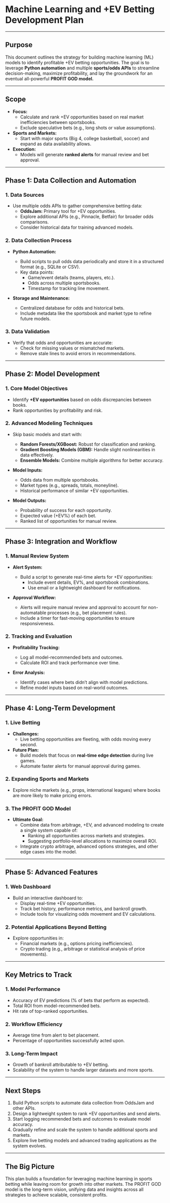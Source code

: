 # **Machine Learning and +EV Betting Development Plan**

---

## **Purpose**  
This document outlines the strategy for building machine learning (ML) models to identify profitable +EV betting opportunities. The goal is to leverage **Python automation** and multiple **sports/odds APIs** to streamline decision-making, maximize profitability, and lay the groundwork for an eventual all-powerful **PROFIT GOD model.**

---

## **Scope**  
- **Focus:**  
  - Calculate and rank +EV opportunities based on real market inefficiencies between sportsbooks.  
  - Exclude speculative bets (e.g., long shots or value assumptions).  
- **Sports and Markets:**  
  - Start with major sports (Big 4, college basketball, soccer) and expand as data availability allows.  
- **Execution:**  
  - Models will generate **ranked alerts** for manual review and bet approval.  

---

## **Phase 1: Data Collection and Automation**

### **1. Data Sources**  
- Use multiple odds APIs to gather comprehensive betting data:  
  - **OddsJam:** Primary tool for +EV opportunities.  
  - Explore additional APIs (e.g., Pinnacle, Betfair) for broader odds comparisons.  
  - Consider historical data for training advanced models.  

### **2. Data Collection Process**  
- **Python Automation:**  
  - Build scripts to pull odds data periodically and store it in a structured format (e.g., SQLite or CSV).  
  - Key data points:  
    - Game/event details (teams, players, etc.).  
    - Odds across multiple sportsbooks.  
    - Timestamp for tracking line movement.  

- **Storage and Maintenance:**  
  - Centralized database for odds and historical bets.  
  - Include metadata like the sportsbook and market type to refine future models.  

### **3. Data Validation**  
- Verify that odds and opportunities are accurate:  
  - Check for missing values or mismatched markets.  
  - Remove stale lines to avoid errors in recommendations.  

---

## **Phase 2: Model Development**

### **1. Core Model Objectives**  
- Identify **+EV opportunities** based on odds discrepancies between books.  
- Rank opportunities by profitability and risk.

### **2. Advanced Modeling Techniques**  
- Skip basic models and start with:  
  - **Random Forests/XGBoost:** Robust for classification and ranking.  
  - **Gradient Boosting Models (GBM):** Handle slight nonlinearities in data effectively.  
  - **Ensemble Models:** Combine multiple algorithms for better accuracy.  

- **Model Inputs:**  
  - Odds data from multiple sportsbooks.  
  - Market types (e.g., spreads, totals, moneyline).  
  - Historical performance of similar +EV opportunities.  

- **Model Outputs:**  
  - Probability of success for each opportunity.  
  - Expected value (+EV%) of each bet.  
  - Ranked list of opportunities for manual review.

---

## **Phase 3: Integration and Workflow**

### **1. Manual Review System**  
- **Alert System:**  
  - Build a script to generate real-time alerts for +EV opportunities:  
    - Include event details, EV%, and sportsbook combinations.  
    - Use email or a lightweight dashboard for notifications.  

- **Approval Workflow:**  
  - Alerts will require manual review and approval to account for non-automatable processes (e.g., bet placement rules).  
  - Include a timer for fast-moving opportunities to ensure responsiveness.

### **2. Tracking and Evaluation**  
- **Profitability Tracking:**  
  - Log all model-recommended bets and outcomes.  
  - Calculate ROI and track performance over time.  

- **Error Analysis:**  
  - Identify cases where bets didn’t align with model predictions.  
  - Refine model inputs based on real-world outcomes.  

---

## **Phase 4: Long-Term Development**

### **1. Live Betting**  
- **Challenges:**  
  - Live betting opportunities are fleeting, with odds moving every second.  
- **Future Plan:**  
  - Build models that focus on **real-time edge detection** during live games.  
  - Automate faster alerts for manual approval during games.

### **2. Expanding Sports and Markets**  
- Explore niche markets (e.g., props, international leagues) where books are more likely to make pricing errors.  

### **3. The PROFIT GOD Model**  
- **Ultimate Goal:**  
  - Combine data from arbitrage, +EV, and advanced modeling to create a single system capable of:  
    - Ranking all opportunities across markets and strategies.  
    - Suggesting portfolio-level allocations to maximize overall ROI.  
  - Integrate crypto arbitrage, advanced options strategies, and other edge cases into the model.  

---

## **Phase 5: Advanced Features**

### **1. Web Dashboard**  
- Build an interactive dashboard to:  
  - Display real-time +EV opportunities.  
  - Track bet history, performance metrics, and bankroll growth.  
  - Include tools for visualizing odds movement and EV calculations.  

### **2. Potential Applications Beyond Betting**  
- Explore opportunities in:  
  - Financial markets (e.g., options pricing inefficiencies).  
  - Crypto trading (e.g., arbitrage or statistical analysis of price movements).  

---

## **Key Metrics to Track**

### **1. Model Performance**
- Accuracy of EV predictions (% of bets that perform as expected).  
- Total ROI from model-recommended bets.  
- Hit rate of top-ranked opportunities.  

### **2. Workflow Efficiency**
- Average time from alert to bet placement.  
- Percentage of opportunities successfully acted upon.  

### **3. Long-Term Impact**
- Growth of bankroll attributable to +EV betting.  
- Scalability of the system to handle larger datasets and more sports.

---

## **Next Steps**
1. Build Python scripts to automate data collection from OddsJam and other APIs.  
2. Design a lightweight system to rank +EV opportunities and send alerts.  
3. Start logging recommended bets and outcomes to evaluate model accuracy.  
4. Gradually refine and scale the system to handle additional sports and markets.  
5. Explore live betting models and advanced trading applications as the system evolves.  

---

## **The Big Picture**  
This plan builds a foundation for leveraging machine learning in sports betting while leaving room for growth into other markets. The PROFIT GOD model is the long-term vision, unifying data and insights across all strategies to achieve scalable, consistent profits.
